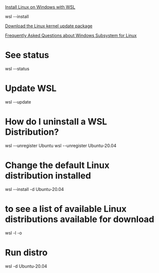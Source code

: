 [Install Linux on Windows with WSL](https://learn.microsoft.com/en-us/windows/wsl/install)

wsl --install

[Download the Linux kernel update package](https://learn.microsoft.com/en-us/windows/wsl/install-manual#step-4---download-the-linux-kernel-update-package)

[Frequently Asked Questions about Windows Subsystem for Linux](https://learn.microsoft.com/en-us/windows/wsl/faq)

# See status
wsl --status

# Update WSL
wsl --update

# How do I uninstall a WSL Distribution?
wsl --unregister Ubuntu
wsl --unregister Ubuntu-20.04

# Change the default Linux distribution installed
wsl --install -d Ubuntu-20.04

# to see a list of available Linux distributions available for download
wsl -l -o

# Run distro
wsl -d Ubuntu-20.04